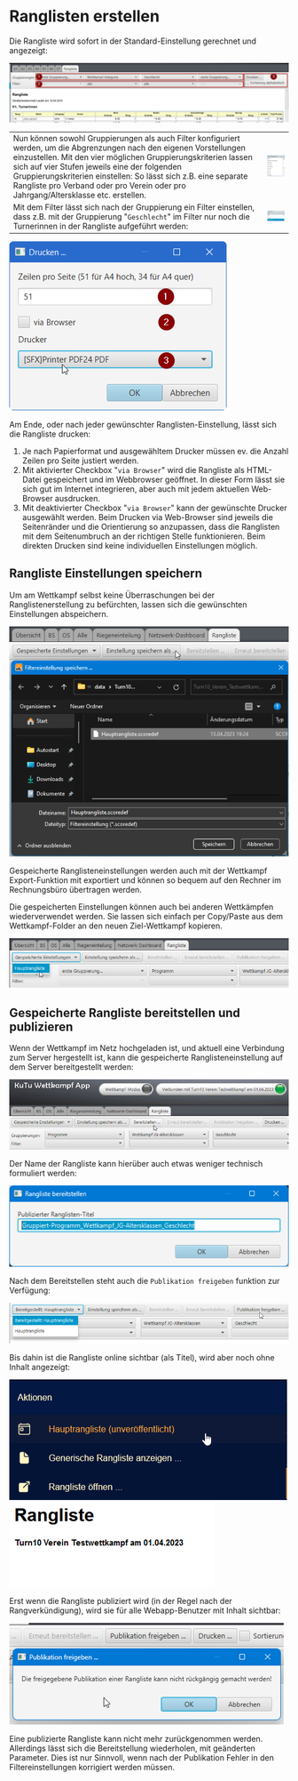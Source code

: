 # Ranglisten erstellen

Die Rangliste wird sofort in der Standard-Einstellung gerechnet und angezeigt:

![](../assets/rangliste-config.png)

|                                                                                                                                                                                                                                                                                                                                                                                                   |                                                  |
| ------------------------------------------------------------------------------------------------------------------------------------------------------------------------------------------------------------------------------------------------------------------------------------------------------------------------------------------------------------------------------------------------- | ------------------------------------------------ |
| Nun können sowohl Gruppierungen als auch Filter konfiguriert werden, um die Abgrenzungen nach den eigenen Vorstellungen einzustellen. Mit den vier möglichen Gruppierungskriterien lassen sich auf vier Stufen jeweils eine der folgenden Gruppierungskriterien einstellen: So lässt sich z.B. eine separate Rangliste pro Verband oder pro Verein oder pro Jahrgang/Altersklasse etc. erstellen. | ![](<../assets/rangliste-gruppierungen (1).png>) |
| Mit dem Filter lässt sich nach der Gruppierung ein Filter einstellen, dass z.B. mit der Gruppierung "`Geschlecht`" im Filter nur noch die Turnerinnen in der Rangliste aufgeführt werden:                                                                                                                                                                                                         | ![](../assets/rangliste-filter.png)              |

![](<../assets/rangliste-drucken (1).png>)

Am Ende, oder nach jeder gewünschter Ranglisten-Einstellung, lässt sich die Rangliste drucken:

1. Je nach Papierformat und ausgewähltem Drucker müssen ev. die Anzahl Zeilen pro Seite justiert werden.
2. Mit aktivierter Checkbox "`via Browser`" wird die Rangliste als HTML-Datei gespeichert und im Webbrowser geöffnet. In dieser Form lässt sie sich gut im Internet integrieren, aber auch mit jedem aktuellen Web-Browser ausdrucken.
3. Mit deaktivierter Checkbox "`via Browser`" kann der gewünschte Drucker ausgewählt werden. Beim Drucken via Web-Browser sind jeweils die Seitenränder und die Orientierung so anzupassen, dass die Ranglisten mit dem Seitenumbruch an der richtigen Stelle funktionieren. Beim direkten Drucken sind keine individuellen Einstellungen möglich.

## Rangliste Einstellungen speichern

Um am Wettkampf selbst keine Überraschungen bei der Ranglistenerstellung zu befürchten, lassen sich die gewünschten Einstellungen abspeichern.

![](../assets/rangliste-speichern.png)

Gespeicherte Ranglisteneinstellungen werden auch mit der Wettkampf Export-Funktion mit exportiert und können so bequem auf den Rechner im Rechnungsbüro übertragen werden.

Die gespeicherten Einstellungen können auch bei anderen Wettkämpfen wiederverwendet werden. Sie lassen sich einfach per Copy/Paste aus dem Wettkampf-Folder an den neuen Ziel-Wettkampf kopieren.

![](../assets/rangliste-gespeichert-auswaehlen.png)

## Gespeicherte Rangliste bereitstellen und publizieren

Wenn der Wettkampf im Netz hochgeladen ist, und aktuell eine Verbindung zum Server hergestellt ist, kann die gespeicherte Ranglisteneinstellung auf dem Server bereitgestellt werden:

![](../assets/rangliste-bereiststellen.png)

Der Name der Rangliste kann hierüber auch etwas weniger technisch formuliert werden:

![](../assets/rangliste-bereiststellen-dlg.png)

Nach dem Bereitstellen steht auch die `Publikation freigeben` funktion zur Verfügung:

![](../assets/rangliste-bereiststellen2.png)

Bis dahin ist die Rangliste online sichtbar (als Titel), wird aber noch ohne Inhalt angezeigt:

![](../assets/rangliste-bereitgestellt-webapp.png) ![](../assets/rangliste-bereitgestellt-webapp2.png)

Erst wenn die Rangliste publiziert wird (in der Regel nach der Rangverkündigung), wird sie für alle Webapp-Benutzer mit Inhalt sichtbar:

![](../assets/rangliste-publizieren.png)

Eine publizierte Rangliste kann nicht mehr zurückgenommen werden. Allerdings lässt sich die Bereitstellung wiederholen, mit geänderten Parameter. Dies ist nur Sinnvoll, wenn nach der Publikation Fehler in den Filtereinstellungen korrigiert werden müssen.

